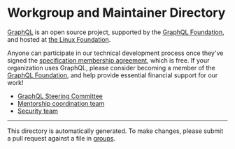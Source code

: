 
# Workgroup and Maintainer Directory

[GraphQL](https://graphql.org) is an open source project, supported by the [GraphQL
Foundation](https://foundation.graphql.org), and hosted at [the Linux
Foundation](https://linuxfoundation.org).

Anyone can participate in our technical development process once they've signed the [specification
membership agreement](https://foundation.graphql.org/join), which is free. If your organization uses
GraphQL, please consider becoming a member of the [GraphQL
Foundation](https://foundation.graphql.org/join), and help provide essential financial support for
our work!

* [GraphQL Steering Committee](tsc.md)
* [Mentorship coordination team](mentorship.md)
* [Security team](security.md)


---

This directory is automatically generated.  To make changes, please submit a
pull request against a file in [groups](/groups).

<!-- Last generated: 2021-01-26 at 16:43:06  -->

